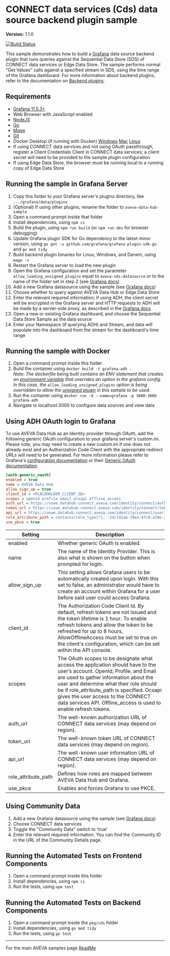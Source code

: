 # CONNECT data services (Cds) data source backend plugin sample

**Version:** 1.1.0

[![Build Status](https://dev.azure.com/osieng/engineering/_apis/build/status/product-readiness/ADH/osisoft.sample-adh-grafana_backend_plugin-datasource?repoName=osisoft%2Fsample-adh-grafana_backend_plugin-datasource&branchName=main)](https://dev.azure.com/osieng/engineering/_build/latest?definitionId=4858&repoName=osisoft%2Fsample-adh-grafana_backend_plugin-datasource&branchName=main)

This sample demonstrates how to build a [Grafana](https://grafana.com/) data source backend plugin that runs queries against the Sequential Data Store (SDS) of CONNECT data services or Edge Data Store. The sample performs normal "Get Values" calls against a specified stream in SDS, using the time range of the Grafana dashboard. For more information about backend plugins, refer to the documentation on [Backend plugins](https://grafana.com/docs/grafana/latest/developers/plugins/backend/).

## Requirements

- [Grafana 11.5.3+](https://grafana.com/grafana/download)
- Web Browser with JavaScript enabled
- [NodeJS](https://nodejs.org/en/)
- [Go](https://go.dev/)
- [Mage](https://magefile.org/)
- [Git](https://git-scm.com/download/win)
- Docker Desktop (if running with Docker) [Windows](https://docs.docker.com/desktop/setup/install/windows-install/) [Mac](https://docs.docker.com/desktop/setup/install/mac-install/) [Linux](https://docs.docker.com/desktop/setup/install/linux/)
- If using CONNECT data services and not using OAuth passthrough, register a Client Credentials Client in CONNECT data services; a client secret will need to be provided to the sample plugin configuration
- If using Edge Data Store, the browser must be running local to a running copy of Edge Data Store

## Running the sample in Grafana Server

1. Copy this folder to your Grafana server's plugins directory, like `.../grafana/data/plugins`
1. (Optional) If using other plugins, rename the folder to `aveva-data-hub-sample`
1. Open a command prompt inside that folder
1. Install dependencies, using `npm ci`
1. Build the plugin, using `npm run build` (or `npm run dev` for browser debugging)
1. Update Grafana plugin SDK for Go dependency to the latest minor version, using `go get -u github.com/grafana/grafana-plugin-sdk-go` and `go mod tidy`
1. Build backend plugin binaries for Linux, Windows, and Darwin, using `mage -v`
1. Restart the Grafana server to load the new plugin
1. Open the Grafana configuration and set the parameter `allow_loading_unsigned_plugins` equal to `aveva-sds-datasource` or to the name of the folder set in step 2 (see [Grafana docs](https://grafana.com/docs/grafana/latest/administration/configuration/#allow_loading_unsigned_plugins))
1. Add a new Grafana datasource using the sample (see [Grafana docs](https://grafana.com/docs/grafana/latest/features/datasources/add-a-data-source/))
1. Choose whether to query against AVEVA Data Hub or Edge Data Store
1. Enter the relevant required information; if using ADH, the client secret will be encrypted in the Grafana server and HTTP requests to ADH will be made by a server-side proxy, as described in the [Grafana docs](https://grafana.com/docs/grafana/latest/developers/plugins/authentication/)
1. Open a new or existing Grafana dashboard, and choose the Sequential Data Store Sample as the data source
1. Enter your Namespace (if querying ADH) and Stream, and data will populate into the dashboard from the stream for the dashboard's time range

## Running the sample with Docker

1. Open a command prompt inside this folder
1. Build the container using `docker build -t grafana-adh .`  
   _Note: The dockerfile being built contains an ENV statement that creates an [environment variable](https://grafana.com/docs/grafana/latest/administration/configuration/#configure-with-environment-variables) that overrides an option in the grafana config. In this case, the `allow_loading_unsigned_plugins` option is being overridden to allow the [unsigned plugin](https://grafana.com/docs/grafana/latest/administration/configuration/#allow_loading_unsigned_plugins) in this sample to be used._
1. Run the container using `docker run -d --name=grafana -p 3000:3000 grafana-adh`
1. Navigate to localhost:3000 to configure data sources and view data

## Using ADH OAuth login to Grafana

To use AVEVA Data Hub as an Identity provider through OAuth, add the following generic OAuth configuration to your grafana server's custom.ini. Please note, you may need to create a new custom.ini if one does not already exist and an Authorization Code Client with the appropriate redirect URLs will need to be generated. For more information please refer to Grafana's [configuration documentation](https://grafana.com/docs/grafana/latest/setup-grafana/configure-grafana/) or their [Generic OAuth documentation](https://grafana.com/docs/grafana/latest/auth/generic-oauth/).

```ini
[auth.generic_oauth]
enabled = true
name = AVEVA Data Hub
allow_sign_up = true
client_id = <PLACEHOLDER_CLIENT_ID>
scopes = openid profile email ocsapi offline_access
auth_url = https://uswe.datahub.connect.aveva.com/identity/connect/authorize
token_url = https://uswe.datahub.connect.aveva.com/identity/connect/token
api_url = https://uswe.datahub.connect.aveva.com/identity/connect/userinfo
role_attribute_path = contains(role_type[*], '2dc742ab-39ea-4fc0-a39e-2bcb71c26a5f') && 'Admin' || contains(role_type[*], 'f1439595-e5a2-487f-8a4f-0627fefe75df') && 'Editor' || 'Viewer'
use_pkce = true
```

| Setting             | Description                                                                                                                                                                                                                                                                                                                                                    |
| ------------------- | -------------------------------------------------------------------------------------------------------------------------------------------------------------------------------------------------------------------------------------------------------------------------------------------------------------------------------------------------------------- |
| enabled             | Whether generic OAuth is enabled.                                                                                                                                                                                                                                                                                                                              |
| name                | The name of the Identity Provider. This is also what is shown on the button when prompted for login.                                                                                                                                                                                                                                                           |
| allow_sign_up       | This setting allows Grafana users to be automatically created upon login. With this set to false, an administrator would have to create an account within Grafana for a user before said user could access Grafana.                                                                                                                                            |
| client_id           | The Authorization Code Client Id. By default, refresh tokens are not issued and the token lifetime is 1 hour. To enable refresh tokens and allow the token to be refreshed for up to 8 hours, AllowOfflineAccess must be set to true on the client's configuration, which can be set within the API console.                                                   |
| scopes              | The OAuth scopes to be designate what access the application should have to the user’s account. OpenId, Profile, and Email are used to gather information about the user and determine what their role should be if role_attribute_path is specified. Ocsapi gives the user access to the CONNECT data services API. Offline_access is used to enable refresh tokens. |
| auth_url            | The well-known authorization URL of CONNECT data services (may depend on region).                                                                                                                                                                                                                                                                                     |
| token_url           | The well-known token URL of CONNECT data services (may depend on region).                                                                                                                                                                                                                                                                                             |
| api_url             | The well-known user information URL of CONNECT data services (may depend on region).                                                                                                                                                                                                                                                                                  |
| role_attribute_path | Defines how roles are mapped between AVEVA Data Hub and Grafana.                                                                                                                                                                                                                                                                                               |
| use_pkce            | Enables and forces Grafana to use PKCE.                                                                                                                                                                                                                                                                                                                        |

## Using Community Data

1. Add a new Grafana datasource using the sample (see [Grafana docs](https://grafana.com/docs/grafana/latest/features/datasources/add-a-data-source/))
1. Choose CONNECT data services
1. Toggle the "Community Data" switch to 'true'
1. Enter the relevant required information. You can find the Community ID in the URL of the Community Details page.

## Running the Automated Tests on Frontend Components

1. Open a command prompt inside this folder
1. Install dependencies, using `npm ci`
1. Run the tests, using `npm test`

## Running the Automated Tests on Backend Components

1. Open a command prompt inside the `pkg/cds` folder
1. Install dependencies, using `go mod tidy`
1. Run the tests, using `go test`

---
  
For the main AVEVA samples page [ReadMe](https://github.com/AVEVA)